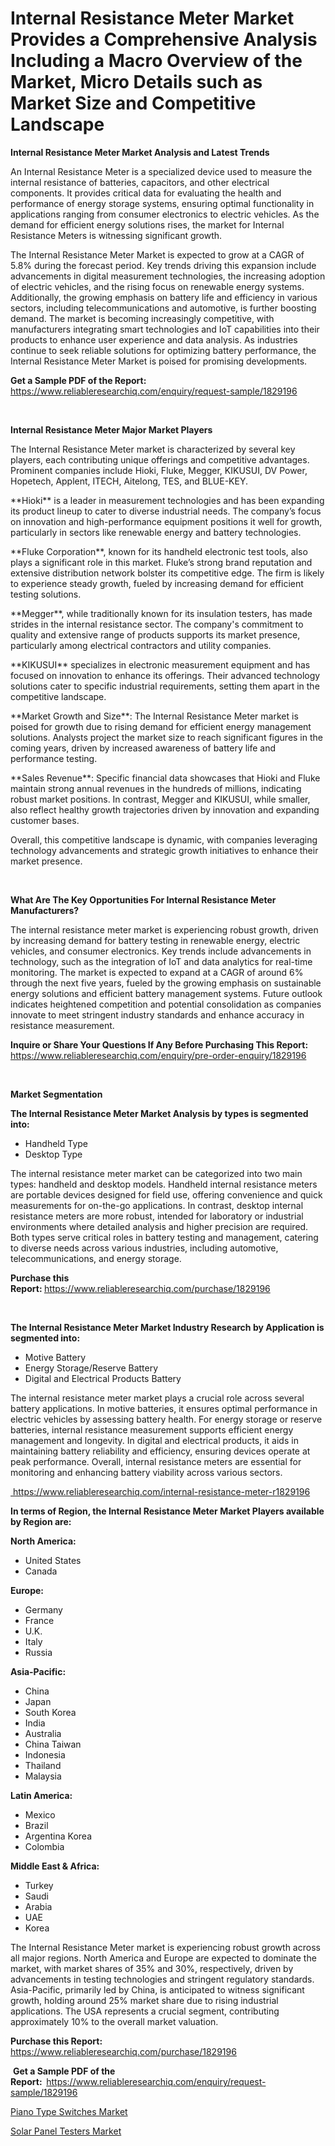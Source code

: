 <p><h1>Internal Resistance Meter Market Provides a Comprehensive Analysis Including a Macro Overview of the Market, Micro Details such as Market Size and Competitive Landscape</h1></p><p><strong>Internal Resistance Meter Market Analysis and Latest Trends</strong></p>
<p><p>An Internal Resistance Meter is a specialized device used to measure the internal resistance of batteries, capacitors, and other electrical components. It provides critical data for evaluating the health and performance of energy storage systems, ensuring optimal functionality in applications ranging from consumer electronics to electric vehicles. As the demand for efficient energy solutions rises, the market for Internal Resistance Meters is witnessing significant growth.</p><p>The Internal Resistance Meter Market is expected to grow at a CAGR of 5.8% during the forecast period. Key trends driving this expansion include advancements in digital measurement technologies, the increasing adoption of electric vehicles, and the rising focus on renewable energy systems. Additionally, the growing emphasis on battery life and efficiency in various sectors, including telecommunications and automotive, is further boosting demand. The market is becoming increasingly competitive, with manufacturers integrating smart technologies and IoT capabilities into their products to enhance user experience and data analysis. As industries continue to seek reliable solutions for optimizing battery performance, the Internal Resistance Meter Market is poised for promising developments.</p></p>
<p><strong>Get a Sample PDF of the Report:&nbsp;</strong> <a href="https://www.reliableresearchiq.com/enquiry/request-sample/1829196?utm_campaign=1906&utm_medium=2&utm_source=Github&utm_content=ia&utm_term=10022025&utm_id=internal-resistance-meter">https://www.reliableresearchiq.com/enquiry/request-sample/1829196</a></p>
<p>&nbsp;</p>
<p><strong>Internal Resistance Meter Major Market Players</strong></p>
<p><p>The Internal Resistance Meter market is characterized by several key players, each contributing unique offerings and competitive advantages. Prominent companies include Hioki, Fluke, Megger, KIKUSUI, DV Power, Hopetech, Applent, ITECH, Aitelong, TES, and BLUE-KEY.</p><p>**Hioki** is a leader in measurement technologies and has been expanding its product lineup to cater to diverse industrial needs. The company’s focus on innovation and high-performance equipment positions it well for growth, particularly in sectors like renewable energy and battery technologies.</p><p>**Fluke Corporation**, known for its handheld electronic test tools, also plays a significant role in this market. Fluke’s strong brand reputation and extensive distribution network bolster its competitive edge. The firm is likely to experience steady growth, fueled by increasing demand for efficient testing solutions.</p><p>**Megger**, while traditionally known for its insulation testers, has made strides in the internal resistance sector. The company's commitment to quality and extensive range of products supports its market presence, particularly among electrical contractors and utility companies.</p><p>**KIKUSUI** specializes in electronic measurement equipment and has focused on innovation to enhance its offerings. Their advanced technology solutions cater to specific industrial requirements, setting them apart in the competitive landscape.</p><p>**Market Growth and Size**: The Internal Resistance Meter market is poised for growth due to rising demand for efficient energy management solutions. Analysts project the market size to reach significant figures in the coming years, driven by increased awareness of battery life and performance testing.</p><p>**Sales Revenue**: Specific financial data showcases that Hioki and Fluke maintain strong annual revenues in the hundreds of millions, indicating robust market positions. In contrast, Megger and KIKUSUI, while smaller, also reflect healthy growth trajectories driven by innovation and expanding customer bases.</p><p>Overall, this competitive landscape is dynamic, with companies leveraging technology advancements and strategic growth initiatives to enhance their market presence.</p></p>
<p>&nbsp;</p>
<p><strong>What Are The Key Opportunities For Internal Resistance Meter Manufacturers?</strong></p>
<p><p>The internal resistance meter market is experiencing robust growth, driven by increasing demand for battery testing in renewable energy, electric vehicles, and consumer electronics. Key trends include advancements in technology, such as the integration of IoT and data analytics for real-time monitoring. The market is expected to expand at a CAGR of around 6% through the next five years, fueled by the growing emphasis on sustainable energy solutions and efficient battery management systems. Future outlook indicates heightened competition and potential consolidation as companies innovate to meet stringent industry standards and enhance accuracy in resistance measurement.</p></p>
<p><strong>Inquire or Share Your Questions If Any Before Purchasing This Report:</strong> <a href="https://www.reliableresearchiq.com/enquiry/pre-order-enquiry/1829196?utm_campaign=1906&utm_medium=2&utm_source=Github&utm_content=ia&utm_term=10022025&utm_id=internal-resistance-meter">https://www.reliableresearchiq.com/enquiry/pre-order-enquiry/1829196</a></p>
<p>&nbsp;</p>
<p><strong>Market Segmentation</strong></p>
<p><strong>The Internal Resistance Meter Market Analysis by types is segmented into:</strong></p>
<p><ul><li>Handheld Type</li><li>Desktop Type</li></ul></p>
<p><p>The internal resistance meter market can be categorized into two main types: handheld and desktop models. Handheld internal resistance meters are portable devices designed for field use, offering convenience and quick measurements for on-the-go applications. In contrast, desktop internal resistance meters are more robust, intended for laboratory or industrial environments where detailed analysis and higher precision are required. Both types serve critical roles in battery testing and management, catering to diverse needs across various industries, including automotive, telecommunications, and energy storage.</p></p>
<p><strong>Purchase this Report:&nbsp;</strong><a href="https://www.reliableresearchiq.com/purchase/1829196?utm_campaign=1906&utm_medium=2&utm_source=Github&utm_content=ia&utm_term=10022025&utm_id=internal-resistance-meter">https://www.reliableresearchiq.com/purchase/1829196</a></p>
<p>&nbsp;</p>
<p><strong>The Internal Resistance Meter Market Industry Research by Application is segmented into:</strong></p>
<p><ul><li>Motive Battery</li><li>Energy Storage/Reserve Battery</li><li>Digital and Electrical Products Battery</li></ul></p>
<p><p>The internal resistance meter market plays a crucial role across several battery applications. In motive batteries, it ensures optimal performance in electric vehicles by assessing battery health. For energy storage or reserve batteries, internal resistance measurement supports efficient energy management and longevity. In digital and electrical products, it aids in maintaining battery reliability and efficiency, ensuring devices operate at peak performance. Overall, internal resistance meters are essential for monitoring and enhancing battery viability across various sectors.</p></p>
<p><a href="https://www.reliableresearchiq.com/internal-resistance-meter-r1829196?utm_campaign=1906&utm_medium=2&utm_source=Github&utm_content=ia&utm_term=10022025&utm_id=internal-resistance-meter">&nbsp;https://www.reliableresearchiq.com/internal-resistance-meter-r1829196</a></p>
<p><strong>In terms of Region, the Internal Resistance Meter Market Players available by Region are:</strong></p>
<p>
    <p> <strong> North America: </strong>
        <ul>
            <li>United States</li>
            <li>Canada</li>
        </ul>
        </p> 
    <p> <strong> Europe: </strong>
        <ul>
            <li>Germany</li>
            <li>France</li>
            <li>U.K.</li>
            <li>Italy</li>
            <li>Russia</li>
        </ul>
        </p> 
    <p> <strong> Asia-Pacific: </strong>
        <ul>
            <li>China</li>
            <li>Japan</li>
            <li>South Korea</li>
            <li>India</li>
            <li>Australia</li>
            <li>China Taiwan</li>
            <li>Indonesia</li>
            <li>Thailand</li>
            <li>Malaysia</li>
        </ul>
        </p> 
    <p> <strong> Latin America: </strong>
        <ul>
            <li>Mexico</li>
            <li>Brazil</li>
            <li>Argentina Korea</li>
            <li>Colombia</li>
        </ul>
        </p> 
    <p> <strong> Middle East & Africa: </strong>
        <ul>
            <li>Turkey</li>
            <li>Saudi</li>
            <li>Arabia</li>
            <li>UAE</li>
            <li>Korea</li>
        </ul>
    </p>
    </p>
<p><p>The Internal Resistance Meter market is experiencing robust growth across all major regions. North America and Europe are expected to dominate the market, with market shares of 35% and 30%, respectively, driven by advancements in testing technologies and stringent regulatory standards. Asia-Pacific, primarily led by China, is anticipated to witness significant growth, holding around 25% market share due to rising industrial applications. The USA represents a crucial segment, contributing approximately 10% to the overall market valuation.</p></p>
<p><strong>Purchase this Report: </strong><a href="https://www.reliableresearchiq.com/purchase/1829196?utm_campaign=1906&utm_medium=2&utm_source=Github&utm_content=ia&utm_term=10022025&utm_id=internal-resistance-meter">https://www.reliableresearchiq.com/purchase/1829196</a></p>
<p>&nbsp;<strong>Get a Sample PDF of the Report:&nbsp;&nbsp;</strong><a href="https://www.reliableresearchiq.com/enquiry/request-sample/1829196?utm_campaign=1906&utm_medium=2&utm_source=Github&utm_content=ia&utm_term=10022025&utm_id=internal-resistance-meter">https://www.reliableresearchiq.com/enquiry/request-sample/1829196</a></p>
<p><strong></strong></p>
<p><p><a href="https://github.com/mondoydjem/Market-Research-Report-List-1/blob/main/piano-type-switches-market.md?utm_campaign=1906&utm_medium=2&utm_source=Github&utm_content=ia&utm_term=10022025&utm_id=internal-resistance-meter">Piano Type Switches Market</a></p><p><a href="https://github.com/tsininazzy/Market-Research-Report-List-1/blob/main/solar-panel-testers-market.md?utm_campaign=1906&utm_medium=2&utm_source=Github&utm_content=ia&utm_term=10022025&utm_id=internal-resistance-meter">Solar Panel Testers Market</a></p></p>